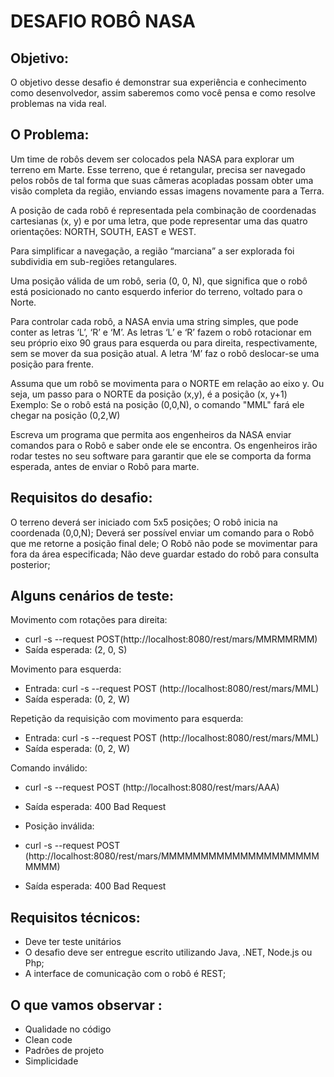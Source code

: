 # DESAFIO ROBÔ NASA


## Objetivo:
O objetivo desse desafio é demonstrar sua experiência e conhecimento como
desenvolvedor, assim saberemos como você pensa e como resolve problemas na vida real.

## O Problema:
<p> Um time de robôs devem ser colocados pela NASA para explorar um terreno em Marte.
Esse terreno, que é retangular, precisa ser navegado pelos robôs de tal forma que suas
câmeras acopladas possam obter uma visão completa da região, enviando essas imagens
novamente para a Terra.
</p>
<p> A posição de cada robô é representada pela combinação de coordenadas cartesianas (x, y)
e por uma letra, que pode representar uma das quatro orientações: NORTH, SOUTH, EAST
e WEST. 
</p> 
<p>Para simplificar a navegação, a região “marciana” a ser explorada foi subdividia
em sub-regiões retangulares.
</p>
<p>Uma posição válida de um robô, seria (0, 0, N), que significa que o robô está posicionado no
canto esquerdo inferior do terreno, voltado para o Norte.
</p>
<p>Para controlar cada robô, a NASA envia uma string simples, que pode conter as letras ‘L’,
‘R’ e ‘M’. As letras ‘L’ e ‘R’ fazem o robô rotacionar em seu próprio eixo 90 graus para esquerda ou para direita, respectivamente, sem se mover da sua posição atual. A letra ‘M’
faz o robô deslocar-se uma posição para frente.
</p>
<p>
Assuma que um robô se movimenta para o NORTE em relação ao eixo y. Ou seja, um
passo para o NORTE da posição (x,y), é a posição (x, y+1)
Exemplo: Se o robô está na posição (0,0,N), o comando "MML" fará ele chegar na posição
(0,2,W)
</p>
<p>Escreva um programa que permita aos engenheiros da NASA enviar comandos para o
Robô e saber onde ele se encontra. Os engenheiros irão rodar testes no seu software para
garantir que ele se comporta da forma esperada, antes de enviar o Robô para marte.
</p>

## Requisitos do desafio:
O terreno deverá ser iniciado com 5x5 posições;
O robô inicia na coordenada (0,0,N);
Deverá ser possível enviar um comando para o Robô que me retorne a posição final dele;
O Robô não pode se movimentar para fora da área especificada;
Não deve guardar estado do robô para consulta posterior;

## Alguns cenários de teste:

Movimento com rotações para direita:
* curl -s --request POST ​(http://localhost:8080/rest/mars/MMRMMRMM)
* Saída esperada: (2, 0, S)

Movimento para esquerda:

* Entrada: curl -s --request POST (​http://localhost:8080/rest/mars/MML)
* Saída esperada: (0, 2, W)

Repetição da requisição com movimento para esquerda:
* Entrada: curl -s --request POST (​http://localhost:8080/rest/mars/MML)
* Saída esperada: (0, 2, W)

Comando inválido:
* curl -s --request POST (​http://localhost:8080/rest/mars/AAA)
* Saída esperada: 400 Bad Request
* Posição inválida:

* curl -s --request POST (http://localhost:8080/rest/mars/MMMMMMMMMMMMMMMMMMMMMMMM)
* Saída esperada: 400 Bad Request


## Requisitos técnicos:
* Deve ter teste unitários
* O desafio deve ser entregue escrito utilizando Java, .NET, Node.js ou Php;
* A interface de comunicação com o robô é REST;

## O que vamos observar ​:
* Qualidade no código
* Clean code
* Padrões de projeto
* Simplicidade
